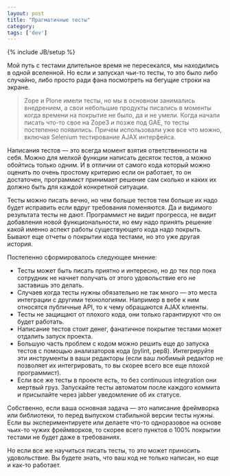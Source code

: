 ```yaml
---
layout: post
title: "Прагматичные тесты"
category: 
tags: ['dev']
---
```

{% include JB/setup %}

Мой путь с тестами длительное время не пересекался, мы находились в одной вселенной. Но если и запускал чьи-то тесты, то это было либо случайно, либо просто ради фана посмотреть на бегущие строки на экране. 

> Zope и Plone имели тесты, но мы в основном занимались внедрением, а свои небольшие продукты писались в моменты когда времени на покрытие не было, да и не умели. Когда начали писать что-то свое на Zope3 и позже под GAE, то тесты постепенно появились. Причем использовали уже все что можно, включая Selenium тестирование AJAX интерфейса.

Написания тестов — это всегда момент взятия ответственности на себя. Можно для мелкой функции написать десяток тестов, а можно обойтись только одним. И в отличии от самого кода который можно оценить по очень простому критерию если он работает, то он достаточен, программист принимает решение сам сколько и каких их должно быть для каждой конкретной ситуации. 

Тесты можно писать вечно, но чем больше тестов тем больше их надо будет исправить если вдруг требования поменяются. Да и видимого результата тесты не дают. Программист не видит прогресса, не видит добавления новой функциональности, но ему надо принять решение какой именно аспект работы существующего кода надо покрыть. Бывают еще отчеты о покрытии кода тестами, но это уже другая история. 

Постепенно сформировалось следующее мнение:

- Тесты может быть писать приятно и интересно, но до тех пор пока сотрудник не начнет получать от этого удовольствие его не заставишь это делать. 
- Случаев когда тесты нужны обязательно не так много — это места интеграции с другими технологиями. Например в вебе к ним относятся публичные API, то к чему обращаются AJAX клиенты.
- Тесты не защищают от плохого кода, они только гарантируют что он будет работать.
- Написание тестов стоит денег, фанатичное покрытие тестами может отдалить запуск проекта.
- Большую часть проблем с кодом можно решить еще до запуска тестов с помощью анализаторов кода (pylint, pep8). Интегрируйте эти инструменты в ваши редакторы (если ваш любимый редактор не позволяет их интегрировать, то вы скорее всего все еще плохой программист).
- Если все же тесты в проекте есть, то без continuous integration они мертвый груз. Запускайте тесты автоматом после каждого коммита и присылайте через jabber уведомление об их статусе.

Собственно, если ваша основная задача — это написание фреймворка или библиотеки, то перед выпуском стабильной версии тесты нужны. Если вы экспериментируете или делаете что-то одноразовое на основе чьих-то чужих фреймворков, то скорее всего пунктов о 100% покрытии тестами не будет даже в требованиях.

Но если все же научиться писать тесты, то это может приносить удовольствие. Вы будете знать, что ваш код не только написан, но еще и как-то работает. 
